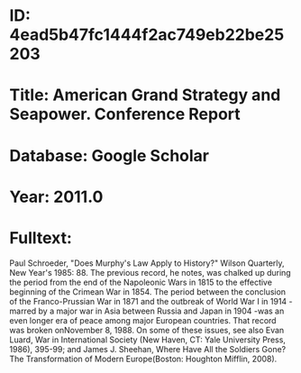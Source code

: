 # ID: 4ead5b47fc1444f2ac749eb22be25203
# Title: American Grand Strategy and Seapower. Conference Report
# Database: Google Scholar
# Year: 2011.0
# Fulltext:
Paul Schroeder, "Does Murphy's Law Apply to History?"
Wilson Quarterly, New Year's 1985: 88.
The previous record, he notes, was chalked up during the period from the end of the Napoleonic Wars in 1815 to the effective beginning of the Crimean War in 1854.
The period between the conclusion of the Franco-Prussian War in 1871 and the outbreak of World War I in 1914 -marred by a major war in Asia between Russia and Japan in 1904 -was an even longer era of peace among major European countries.
That record was broken onNovember 8, 1988.
On some of these issues, see also Evan Luard, War in International Society (New Haven, CT: Yale University Press, 1986), 395-99; and James J. Sheehan, Where Have All the Soldiers Gone?
The Transformation of Modern Europe(Boston:  Houghton Mifflin, 2008).